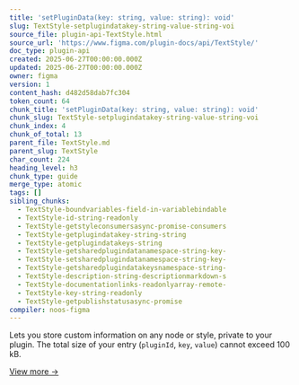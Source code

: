```yaml
---
title: 'setPluginData(key: string, value: string): void'
slug: TextStyle-setplugindatakey-string-value-string-voi
source_file: plugin-api-TextStyle.html
source_url: 'https://www.figma.com/plugin-docs/api/TextStyle/'
doc_type: plugin-api
created: 2025-06-27T00:00:00.000Z
updated: 2025-06-27T00:00:00.000Z
owner: figma
version: 1
content_hash: d482d58dab7fc304
token_count: 64
chunk_title: 'setPluginData(key: string, value: string): void'
chunk_slug: TextStyle-setplugindatakey-string-value-string-voi
chunk_index: 4
chunk_of_total: 13
parent_file: TextStyle.md
parent_slug: TextStyle
char_count: 224
heading_level: h3
chunk_type: guide
merge_type: atomic
tags: []
sibling_chunks:
  - TextStyle-boundvariables-field-in-variablebindable
  - TextStyle-id-string-readonly
  - TextStyle-getstyleconsumersasync-promise-consumers
  - TextStyle-getplugindatakey-string-string
  - TextStyle-getplugindatakeys-string
  - TextStyle-getsharedplugindatanamespace-string-key-
  - TextStyle-setsharedplugindatanamespace-string-key-
  - TextStyle-getsharedplugindatakeysnamespace-string-
  - TextStyle-description-string-descriptionmarkdown-s
  - TextStyle-documentationlinks-readonlyarray-remote-
  - TextStyle-key-string-readonly
  - TextStyle-getpublishstatusasync-promise
compiler: noos-figma
---
```


Lets you store custom information on any node or style, private to your plugin. The total size of your entry (`pluginId`, `key`, `value`) cannot exceed 100 kB.

[View more →](/plugin-docs/api/properties/nodes-setplugindata/)
